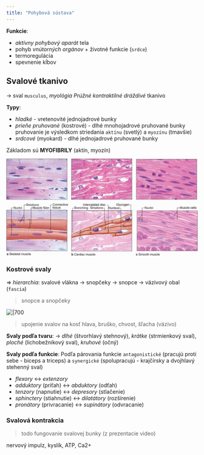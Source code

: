 ```yaml
---
title: "Pohybová sústava"
---
```


**Funkcie**:
- *aktívny pohybový aparát* tela
- pohyb *vnútorných orgánov* + životné funkcie (`srdce`)
- termoregulácia
- spevnenie kĺbov

## Svalové tkanivo 

-> sval `musculus`, *myológia*
*Prúžné kontraktilné dráždivé* tkanivo

**Typy**:
- *hladké* - vretenovité jednojadrové bunky
- *prieňe pruhované* (kostrové) - dlhé mnohojadrové pruhované bunky
	pruhovanie je výsledkom striedania `aktínu` (svetlý) a `myozínu` (tmavšie)
- *srdcové* (myokard) - dlhé jednojadrové pruhované bunky

Základom sú $\textbf{MYOFIBRILY}$ (aktín, myozín)

![|600](attachments/typy_svalov.png)

### Kostrové svaly

=> *hierarchia*: svalové vlákna -> snopčeky -> snopce -> väzivový obal (`fascia`)
> snopce a snopčeky

![|700](attachments/kostov%C3%BD_sval_diagram.png)

> upojenie svalov na kosť
> hlava, bruško, chvost, šľacha (väzivo)

**Svaly podľa tvaru**:
-> *dlhé* (štvorhlavý stehnový), *krátke* (strmienkový sval), *ploché* (lichobežníkový sval), *kruhové* (očný)

**Svaly podľa funkcie**: 
Podľa párovania funkcie `antagonistické` (pracujú proti sebe - biceps a triceps) a `synergické` (spolupracujú - krajčírsky a dvojhlavý stehenný sval)
- *flexory* <-> *extenzory*
- *adduktory* (priťah) <-> *abduktory* (odťah)
- *tenzory* (napnutie) <-> *depresory* (stlačenie)
- *sphinctery* (stiahnutie) <-> *dilatátory* (rozšírenie)
- *pronátory* (privracanie) <-> *supinátory* (odvracanie)

### Svalová kontrakcia

> todo
> fungovanie svalovej bunky (z prezentacie video)

nervový impulz, kyslík, ATP, Ca2+